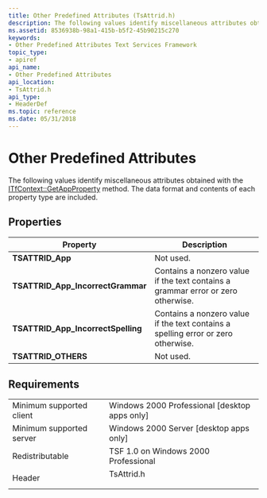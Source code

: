 ```yaml
---
title: Other Predefined Attributes (TsAttrid.h)
description: The following values identify miscellaneous attributes obtained with the ITfContext GetAppProperty method. The data format and contents of each property type are included.
ms.assetid: 8536938b-98a1-415b-b5f2-45b90215c270
keywords:
- Other Predefined Attributes Text Services Framework
topic_type:
- apiref
api_name:
- Other Predefined Attributes
api_location:
- TsAttrid.h
api_type:
- HeaderDef
ms.topic: reference
ms.date: 05/31/2018
---
```


# Other Predefined Attributes

The following values identify miscellaneous attributes obtained with the [ITfContext::GetAppProperty](/windows/desktop/api/msctf/nf-msctf-itfcontext-getappproperty) method. The data format and contents of each property type are included.

## Properties



| Property                             | Description                                                                       |
|--------------------------------------|-----------------------------------------------------------------------------------|
| **TSATTRID\_App**                    | Not used.                                                                         |
| **TSATTRID\_App\_IncorrectGrammar**  | Contains a nonzero value if the text contains a grammar error or zero otherwise.  |
| **TSATTRID\_App\_IncorrectSpelling** | Contains a nonzero value if the text contains a spelling error or zero otherwise. |
| **TSATTRID\_OTHERS**                 | Not used.                                                                         |



 

## Requirements



|                                     |                                                                                       |
|-------------------------------------|---------------------------------------------------------------------------------------|
| Minimum supported client<br/> | Windows 2000 Professional \[desktop apps only\]<br/>                            |
| Minimum supported server<br/> | Windows 2000 Server \[desktop apps only\]<br/>                                  |
| Redistributable<br/>          | TSF 1.0 on Windows 2000 Professional<br/>                                       |
| Header<br/>                   | <dl> <dt>TsAttrid.h</dt> </dl> |



 

